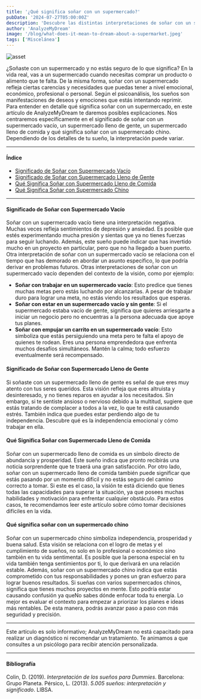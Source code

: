 ```yaml
---
title: '¿Qué significa soñar con un supermercado?'
pubDate: '2024-07-27T05:00:00Z'
description: 'Descubre las distintas interpretaciones de soñar con un supermercado, desde carencias emocionales hasta la búsqueda de independencia.'
author: 'AnalyzeMyDream'
image: '/blog/what-does-it-mean-to-dream-about-a-supermarket.jpeg'
tags: ['Miscelánea']
---
```


![asset](/blog/what-does-it-mean-to-dream-about-a-supermarket.jpeg)

¿Soñaste con un supermercado y no estás seguro de lo que significa? En la vida real, vas a un supermercado cuando necesitas comprar un producto o alimento que te falta. De la misma forma, soñar con un supermercado refleja ciertas carencias y necesidades que puedas tener a nivel emocional, económico, profesional o personal. Según el psicoanálisis, los sueños son manifestaciones de deseos y emociones que estás intentando reprimir. Para entender en detalle qué significa soñar con un supermercado, en este artículo de AnalyzeMyDream te daremos posibles explicaciones. Nos centraremos específicamente en el significado de soñar con un supermercado vacío, un supermercado lleno de gente, un supermercado lleno de comida y qué significa soñar con un supermercado chino. Dependiendo de los detalles de tu sueño, la interpretación puede variar.

---

#### Índice

- [Significado de Soñar con Supermercado Vacío](#significado-de-soñar-con-supermercado-vacio)
- [Significado de Soñar con Supermercado Lleno de Gente](#significado-de-soñar-con-supermercado-lleno-de-gente)
- [Qué Significa Soñar con Supermercado Lleno de Comida](#que-significa-soñar-con-supermercado-lleno-de-comida)
- [Qué Significa Soñar con Supermercado Chino](#que-significa-soñar-con-supermercado-chino)

---

#### Significado de Soñar con Supermercado Vacío

Soñar con un supermercado vacío tiene una interpretación negativa. Muchas veces refleja sentimientos de depresión y ansiedad. Es posible que estés experimentando mucha presión y sientas que ya no tienes fuerzas para seguir luchando. Además, este sueño puede indicar que has invertido mucho en un proyecto en particular, pero que no ha llegado a buen puerto. Otra interpretación de soñar con un supermercado vacío se relaciona con el tiempo que has demorado en abordar un asunto específico, lo que podría derivar en problemas futuros. Otras interpretaciones de soñar con un supermercado vacío dependen del contexto de la visión, como por ejemplo:

- **Soñar con trabajar en un supermercado vacío**: Esto predice que tienes muchas metas pero estás luchando por alcanzarlas. A pesar de trabajar duro para lograr una meta, no estás viendo los resultados que esperas.
- **Soñar con estar en un supermercado vacío y sin gente**: Si el supermercado estaba vacío de gente, significa que quieres arriesgarte a iniciar un negocio pero no encuentras a la persona adecuada que apoye tus planes.
- **Soñar con empujar un carrito en un supermercado vacío**: Esto simboliza que estás persiguiendo una meta pero te falta el apoyo de quienes te rodean. Eres una persona emprendedora que enfrenta muchos desafíos simultáneos. Mantén la calma; todo esfuerzo eventualmente será recompensado.

#### Significado de Soñar con Supermercado Lleno de Gente

Si soñaste con un supermercado lleno de gente es señal de que eres muy atento con tus seres queridos. Esta visión refleja que eres altruista y desinteresado, y no tienes reparos en ayudar a los necesitados. Sin embargo, si te sentiste ansioso o nervioso debido a la multitud, sugiere que estás tratando de complacer a todos a la vez, lo que te está causando estrés. También indica que puedes estar perdiendo algo de tu independencia. Descubre qué es la independencia emocional y cómo trabajar en ella.

#### Qué Significa Soñar con Supermercado Lleno de Comida

Soñar con un supermercado lleno de comida es un símbolo directo de abundancia y prosperidad. Este sueño indica que pronto recibirás una noticia sorprendente que te traerá una gran satisfacción. Por otro lado, soñar con un supermercado lleno de comida también puede significar que estás pasando por un momento difícil y no estás seguro del camino correcto a tomar. Si este es el caso, la visión te está diciendo que tienes todas las capacidades para superar la situación, ya que posees muchas habilidades y motivación para enfrentar cualquier obstáculo. Para estos casos, te recomendamos leer este artículo sobre cómo tomar decisiones difíciles en la vida.

#### Qué significa soñar con un supermercado chino

Soñar con un supermercado chino simboliza independencia, prosperidad y buena salud. Esta visión se relaciona con el logro de metas y el cumplimiento de sueños, no solo en lo profesional o económico sino también en tu vida sentimental. Es posible que la persona especial en tu vida también tenga sentimientos por ti, lo que derivará en una relación estable. Además, soñar con un supermercado chino indica que estás comprometido con tus responsabilidades y pones un gran esfuerzo para lograr buenos resultados. Si sueñas con varios supermercados chinos, significa que tienes muchos proyectos en mente. Esto podría estar causando confusión ya queNo sabes dónde enfocar toda tu energía. Lo mejor es evaluar el contexto para empezar a priorizar los planes e ideas más rentables. De esta manera, podrás avanzar paso a paso con más seguridad y precisión.

---

Este artículo es solo informativo; AnalyzeMyDream no está capacitado para realizar un diagnóstico ni recomendar un tratamiento. Te animamos a que consultes a un psicólogo para recibir atención personalizada.

---

#### Bibliografía

Colin, D. (2019). *Interpretación de los sueños para Dummies*. Barcelona: Grupo Planeta.
Pérsico, L. (2013). *5.005 sueños: interpretación y significado*. LIBSA.